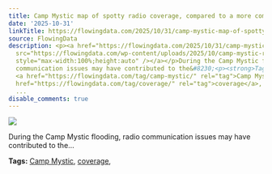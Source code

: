 ```yaml
---
title: Camp Mystic map of spotty radio coverage, compared to a more complete proposal
date: '2025-10-31'
linkTitle: https://flowingdata.com/2025/10/31/camp-mystic-map-of-spotty-radio-coverage-compared-to-a-more-complete-proposal/
source: FlowingData
description: <p><a href="https://flowingdata.com/2025/10/31/camp-mystic-map-of-spotty-radio-coverage-compared-to-a-more-complete-proposal/"><img
  src="https://flowingdata.com/wp-content/uploads/2025/10/camp-mystic-radio-coverage-NYT-750x442.png"
  style="max-width:100%;height:auto" /></a></p>During the Camp Mystic flooding, radio
  communication issues may have contributed to the&#8230;<p><strong>Tags:</strong>
  <a href="https://flowingdata.com/tag/camp-mystic/" rel="tag">Camp Mystic</a>, <a
  href="https://flowingdata.com/tag/coverage/" rel="tag">coverage</a>, <a href="https://flowingdata.com/tag/motorola/"
  ...
disable_comments: true
---
```

<p><a href="https://flowingdata.com/2025/10/31/camp-mystic-map-of-spotty-radio-coverage-compared-to-a-more-complete-proposal/"><img src="https://flowingdata.com/wp-content/uploads/2025/10/camp-mystic-radio-coverage-NYT-750x442.png" style="max-width:100%;height:auto" /></a></p>During the Camp Mystic flooding, radio communication issues may have contributed to the&#8230;<p><strong>Tags:</strong> <a href="https://flowingdata.com/tag/camp-mystic/" rel="tag">Camp Mystic</a>, <a href="https://flowingdata.com/tag/coverage/" rel="tag">coverage</a>, <a href="https://flowingdata.com/tag/motorola/" ...